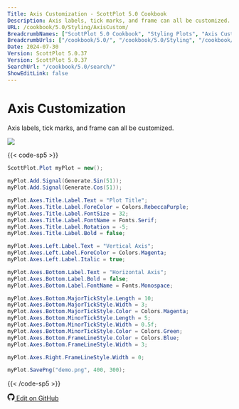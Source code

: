 ```yaml
---
Title: Axis Customization - ScottPlot 5.0 Cookbook
Description: Axis labels, tick marks, and frame can all be customized.
URL: /cookbook/5.0/Styling/AxisCustom/
BreadcrumbNames: ["ScottPlot 5.0 Cookbook", "Styling Plots", "Axis Customization"]
BreadcrumbUrls: ["/cookbook/5.0/", "/cookbook/5.0/Styling", "/cookbook/5.0/Styling/AxisCustom"]
Date: 2024-07-30
Version: ScottPlot 5.0.37
Version: ScottPlot 5.0.37
SearchUrl: "/cookbook/5.0/search/"
ShowEditLink: false
---
```


# Axis Customization


Axis labels, tick marks, and frame can all be customized.

[![](/cookbook/5.0/images/AxisCustom.png?240729212327)](/cookbook/5.0/images/AxisCustom.png?240729212327)

{{< code-sp5 >}}

```cs
ScottPlot.Plot myPlot = new();

myPlot.Add.Signal(Generate.Sin(51));
myPlot.Add.Signal(Generate.Cos(51));

myPlot.Axes.Title.Label.Text = "Plot Title";
myPlot.Axes.Title.Label.ForeColor = Colors.RebeccaPurple;
myPlot.Axes.Title.Label.FontSize = 32;
myPlot.Axes.Title.Label.FontName = Fonts.Serif;
myPlot.Axes.Title.Label.Rotation = -5;
myPlot.Axes.Title.Label.Bold = false;

myPlot.Axes.Left.Label.Text = "Vertical Axis";
myPlot.Axes.Left.Label.ForeColor = Colors.Magenta;
myPlot.Axes.Left.Label.Italic = true;

myPlot.Axes.Bottom.Label.Text = "Horizontal Axis";
myPlot.Axes.Bottom.Label.Bold = false;
myPlot.Axes.Bottom.Label.FontName = Fonts.Monospace;

myPlot.Axes.Bottom.MajorTickStyle.Length = 10;
myPlot.Axes.Bottom.MajorTickStyle.Width = 3;
myPlot.Axes.Bottom.MajorTickStyle.Color = Colors.Magenta;
myPlot.Axes.Bottom.MinorTickStyle.Length = 5;
myPlot.Axes.Bottom.MinorTickStyle.Width = 0.5f;
myPlot.Axes.Bottom.MinorTickStyle.Color = Colors.Green;
myPlot.Axes.Bottom.FrameLineStyle.Color = Colors.Blue;
myPlot.Axes.Bottom.FrameLineStyle.Width = 3;

myPlot.Axes.Right.FrameLineStyle.Width = 0;

myPlot.SavePng("demo.png", 400, 300);

```

{{< /code-sp5 >}}

<a href='https://github.com/ScottPlot/ScottPlot/blob/main/src/ScottPlot5/ScottPlot5%20Cookbook/Recipes/Introduction/Styling.cs'><svg xmlns="http://www.w3.org/2000/svg" width="16" height="16" fill="currentColor" class="mb-1 bi bi-github" viewBox="0 0 16 16">
  <path d="M8 0C3.58 0 0 3.58 0 8c0 3.54 2.29 6.53 5.47 7.59.4.07.55-.17.55-.38 0-.19-.01-.82-.01-1.49-2.01.37-2.53-.49-2.69-.94-.09-.23-.48-.94-.82-1.13-.28-.15-.68-.52-.01-.53.63-.01 1.08.58 1.23.82.72 1.21 1.87.87 2.33.66.07-.52.28-.87.51-1.07-1.78-.2-3.64-.89-3.64-3.95 0-.87.31-1.59.82-2.15-.08-.2-.36-1.02.08-2.12 0 0 .67-.21 2.2.82.64-.18 1.32-.27 2-.27s1.36.09 2 .27c1.53-1.04 2.2-.82 2.2-.82.44 1.1.16 1.92.08 2.12.51.56.82 1.27.82 2.15 0 3.07-1.87 3.75-3.65 3.95.29.25.54.73.54 1.48 0 1.07-.01 1.93-.01 2.2 0 .21.15.46.55.38A8.01 8.01 0 0 0 16 8c0-4.42-3.58-8-8-8"/>
</svg> Edit on GitHub</a>

